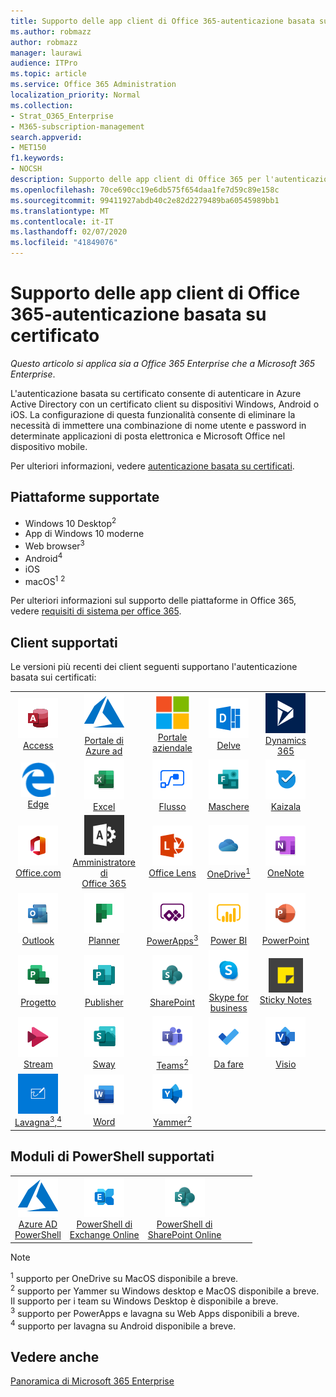 ```yaml
---
title: Supporto delle app client di Office 365-autenticazione basata su certificato
ms.author: robmazz
author: robmazz
manager: laurawi
audience: ITPro
ms.topic: article
ms.service: Office 365 Administration
localization_priority: Normal
ms.collection:
- Strat_O365_Enterprise
- M365-subscription-management
search.appverid:
- MET150
f1.keywords:
- NOCSH
description: Supporto delle app client di Office 365 per l'autenticazione basata su certificati.
ms.openlocfilehash: 70ce690cc19e6db575f654daa1fe7d59c89e158c
ms.sourcegitcommit: 99411927abdb40c2e82d2279489ba60545989bb1
ms.translationtype: MT
ms.contentlocale: it-IT
ms.lasthandoff: 02/07/2020
ms.locfileid: "41849076"
---
```

# <a name="office-365-client-app-support--certificate-based-authentication"></a>Supporto delle app client di Office 365-autenticazione basata su certificato

*Questo articolo si applica sia a Office 365 Enterprise che a Microsoft 365 Enterprise*.

L'autenticazione basata su certificato consente di autenticare in Azure Active Directory con un certificato client su dispositivi Windows, Android o iOS. La configurazione di questa funzionalità consente di eliminare la necessità di immettere una combinazione di nome utente e password in determinate applicazioni di posta elettronica e Microsoft Office nel dispositivo mobile.

Per ulteriori informazioni, vedere [autenticazione basata su certificati](https://docs.microsoft.com/azure/active-directory/authentication/active-directory-certificate-based-authentication-get-started).

## <a name="supported-platforms"></a>Piattaforme supportate

 - Windows 10 Desktop<sup>2</sup>
 - App di Windows 10 moderne
 - Web browser<sup>3</sup>
 - Android<sup>4</sup>
 - iOS
 - macOS<sup>1</sup> <sup>2</sup>

Per ulteriori informazioni sul supporto delle piattaforme in Office 365, vedere [requisiti di sistema per office 365](https://products.office.com/office-system-requirements).

## <a name="supported-clients"></a>Client supportati

Le versioni più recenti dei client seguenti supportano l'autenticazione basata sui certificati:

| | | | | | |
|:---:|:---:|:---:|:---:|:---:|:---:|
| ![Icona Access](media/o365-access-64x64.png) <br> [Access](https://products.office.com/access) | ![Icona di Azure](media/o365-azure-64x64.png) <br> [Portale di <br> Azure ad](https://azure.microsoft.com/features/azure-portal/) | ![Icona portale aziendale](media/o365-microsoft-64x64.png) <br> [Portale <br> aziendale](https://docs.microsoft.com/intune-user-help/sign-in-to-the-company-portal) | ![Icona di approfondimento](media/o365-delve-64x64.png) <br> [Delve](https://products.office.com/business/intelligent-search) | ![Icona Dynamics 365](media/o365-dynamics365-64x64.png) <br> [Dynamics 365](https://dynamics.microsoft.com) 
| ![Icona del server perimetrale](media/o365-edge-64x64.png) <br> [Edge](https://www.microsoft.com/windows/microsoft-edge) | ![Icona Excel](media/o365-excel-64x64.png) <br> [Excel](https://products.office.com/excel) | ![Icona del flusso](media/o365-flow-64x64.png) <br> [Flusso](https://flow.microsoft.com) | ![Icona maschere](media/o365-forms-64x64.png) <br> [Maschere](https://flow.microsoft.com/connectors/shared_microsoftforms/microsoft-forms/) | ![Icona di Kaizala](media/o365-kaizala-64x64.png) <br> [Kaizala](https://products.office.com/en/business/microsoft-kaizala) 
| ![Icona Office.com](media/o365-office-64x64.png) <br> [Office.com](https://www.office.com/) | ![Icona di amministrazione di Office 365](media/o365-o365admin-64x64.png) <br> [Amministratore di <br> Office 365](https://products.office.com/business/manage-office-365-admin-app) | ![Icona dell'obiettivo](media/o365-lens-64x64.png) <br> [Office Lens](https://www.microsoft.com/p/office-lens/9wzdncrfj3t8?activetab=pivot%3Aoverviewtab) | ![Icona di OneDrive for business](media/o365-OneDrive-64x64.png) <br> [OneDrive<sup>1</sup>](https://products.office.com/onedrive-for-business/online-cloud-storage) |  ![Icona di OneNote](media/o365-OneNote-64x64.png) <br> [OneNote](https://products.office.com/onenote) 
| ![Icona di Outlook](media/o365-outlook-64x64.png) <br> [Outlook](https://products.office.com/outlook) | ![Icona Planner](media/o365-planner-64x64.png) <br> [Planner](https://products.office.com/business/task-management-software) | ![Icona di PowerApps](media/o365-powerapps-64x64.png) <br> [PowerApps<sup>3</sup>](https://powerapps.microsoft.com) | ![Icona PowerBI](media/o365-powerbi-64x64.png) <br> [Power BI](https://powerbi.microsoft.com)| ![Icona PowerPoint](media/o365-powerpoint-64x64.png) <br> [PowerPoint](https://products.office.com/powerpoint) 
| ![Icona progetto](media/o365-project-64x64.png) <br> [Progetto](https://products.office.com/project) | ![Icona di Publisher](media/o365-publisher-64x64.png) <br> [Publisher](https://products.office.com/publisher) | ![Icona di SharePoint](media/o365-sharepoint-64x64.png) <br> [SharePoint](https://products.office.com/sharepoint) | ![Icona di Skype for Business](media/o365-skypeforbusiness-64x64.png) <br> [Skype for <br> business](https://www.skype.com/business/) | ![Icona note adesive](media/o365-stickynotes-64x64.png) <br> [Sticky Notes](https://www.microsoft.com/p/microsoft-sticky-notes/9nblggh4qghw) 
| ![Icona di Stream](media/o365-stream-64x64.png) <br> [Stream](https://stream.microsoft.com) | ![Icona Sway](media/o365-sway-64x64.png) <br> [Sway](https://sway.com) | ![icona di Teams](media/o365-teams-64x64.png) <br> [Teams<sup>2</sup>](https://products.office.com/microsoft-teams/group-chat-software) | ![Icona da fare](media/o365-todo-64x64.png) <br> [Da fare](https://todo.microsoft.com) | ![Icona Visio](media/o365-visio-64x64.png) <br> [Visio](https://products.office.com/visio/flowchart-software) 
| ![Icona lavagna](media/o365-whiteboard-64x64.png) <br> [Lavagna<sup>3</sup>,<sup>4</sup>](https://whiteboard.microsoft.com/) | ![Icona Word](media/o365-word-64x64.png) <br> [Word](https://products.office.com/word) | ![Icona di Yammer](media/o365-yammer-64x64.png) <br> [Yammer<sup>2</sup>](https://products.office.com/yammer/yammer-overview) |

## <a name="supported-powershell-modules"></a>Moduli di PowerShell supportati

| | | | | | |
|:---:|:---:|:---:|:---:|:---:|:---:|
| ![Icona di Azure](media/o365-azure-64x64.png) <br> [Azure AD <br> PowerShell](https://docs.microsoft.com/powershell/azure/active-directory/overview?view=azureadps-2.0) | ![Icona di Exchange](media/o365-exchange-64x64.png) <br> [PowerShell di <br> Exchange Online](https://docs.microsoft.com/powershell/exchange/exchange-online/exchange-online-powershell?view=exchange-ps) | ![Icona di SharePoint](media/o365-sharepoint-64x64.png) <br> [PowerShell di <br> SharePoint Online](https://docs.microsoft.com/powershell/sharepoint/sharepoint-online/connect-sharepoint-online)

> [!NOTE]
> <sup>1</sup> supporto per OneDrive su MacOS disponibile a breve. <br>
> <sup>2</sup> supporto per Yammer su Windows desktop e MacOS disponibile a breve. Il supporto per i team su Windows Desktop è disponibile a breve.<br>
> <sup>3</sup> supporto per PowerApps e lavagna su Web Apps disponibili a breve. <br>
> <sup>4</sup> supporto per lavagna su Android disponibile a breve.

## <a name="see-also"></a>Vedere anche

[Panoramica di Microsoft 365 Enterprise](https://docs.microsoft.com/microsoft-365/enterprise/microsoft-365-overview)
